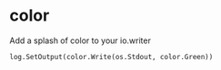 # color
Add a splash of color to your io.writer

```
log.SetOutput(color.Write(os.Stdout, color.Green))
```
